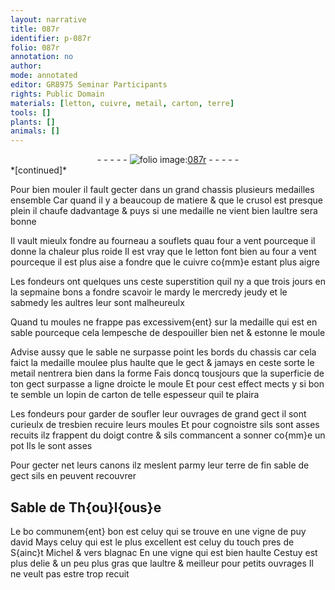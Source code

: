 ```yaml
---
layout: narrative
title: 087r
identifier: p-087r
folio: 087r
annotation: no
author:
mode: annotated
editor: GR8975 Seminar Participants
rights: Public Domain
materials: [letton, cuivre, metail, carton, terre]
tools: []
plants: []
animals: []
---
```


<div class="folio" align="center">- - - - - <a href="http://gallica.bnf.fr/ark:/12148/btv1b10500001g/f179.image" target="_blank"><img src="https://cu-mkp.github.io/2017-workshop-edition/assets/photo-icon.png" alt="folio image: " style="display:inline-block; margin-bottom:-3px;"/>087r</a> - - - - - </div>   
*[continued]*
  
Pour bien mouler il fault gecter dans un grand chassis plusieurs medailles ensemble Car quand il y a beaucoup de matiere & que le crusol est presque plein il chaufe dadvantage & puys si une medaille ne vient bien laultre sera bonne
 
Il vault mieulx fondre au fourneau a souflets quau four a vent pourceque il donne la chaleur plus roide Il est vray que le <span class="m">letton</span> font bien au four a vent pourceque il est plus aise a fondre que le <span class="m">cuivre</span> co{mm}e estant plus aigre
 
Les <span class="pro">fondeurs</span> ont quelques uns ceste superstition quil ny a que trois jours en la sepmaine bons a fondre scavoir le mardy le mercredy jeudy et le sabmedy les aultres leur sont malheureulx
 
Quand tu moules ne frappe pas excessivem{ent} sur la medaille qui est en sable pourceque cela lempesche de despouiller bien net & estonne le moule
 
Advise aussy que le sable ne surpasse point les bords du chassis car cela faict la medaille moulee plus haulte que le gect & jamays en ceste sorte le <span class="m">metail</span> nentrera bien dans la forme Fais doncq tousjours que la superficie de ton gect surpasse a ligne droicte le moule Et pour cest effect mects y si bon te semble un lopin de <span class="m">carton</span> de telle espesseur quil te plaira
 
Les <span class="pro">fondeurs</span> pour garder de soufler leur ouvrages de grand gect il sont curieulx de tresbien recuire leurs moules Et pour cognoistre sils sont asses recuits ilz frappent du doigt contre & sils commancent a sonner co{mm}e un pot Ils le sont asses 
 
Pour gecter net leurs canons ilz meslent parmy leur <span class="m">terre</span> de fin sable de gect sils en peuvent recouvrer
    

## Sable de <span class="pl">Th{ou}l{ous}e</span>

 
Le bo communem{ent} bon est celuy qui se trouve en une vigne de <span class="pl">puy david</span> Mays celuy qui est le plus excellent est celuy du <span class="pl">touch</span> pres de <span class="pl">S{ainc}t Michel</span> & vers <span class="pl">blagnac</span> En une vigne qui est bien haulte Cestuy est plus delie & un peu plus gras que laultre & meilleur pour petits ouvrages Il ne veult pas estre trop recuit
 